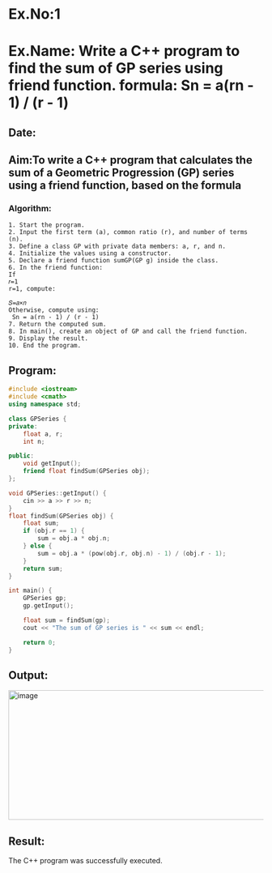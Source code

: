 # Ex.No:1
# Ex.Name: Write a C++ program to find the sum of GP series using friend function. formula:  Sn = a(rn - 1) / (r - 1)
## Date:
## Aim:To write a C++ program that calculates the sum of a Geometric Progression (GP) series using a friend function, based on the formula

### Algorithm:
```
1. Start the program.
2. Input the first term (a), common ratio (r), and number of terms (n).
3. Define a class GP with private data members: a, r, and n.
4. Initialize the values using a constructor.
5. Declare a friend function sumGP(GP g) inside the class.
6. In the friend function:
If 
𝑟=1
r=1, compute:

𝑆=𝑎×𝑛
Otherwise, compute using:
 Sn = a(rn - 1) / (r - 1)
7. Return the computed sum.
8. In main(), create an object of GP and call the friend function.
9. Display the result.
10. End the program.
```
## Program:
```cpp
#include <iostream>
#include <cmath>
using namespace std;

class GPSeries {
private:
    float a, r;
    int n;

public:
    void getInput();
    friend float findSum(GPSeries obj);  
};

void GPSeries::getInput() {
    cin >> a >> r >> n;
}
float findSum(GPSeries obj) {
    float sum;
    if (obj.r == 1) {
        sum = obj.a * obj.n; 
    } else {
        sum = obj.a * (pow(obj.r, obj.n) - 1) / (obj.r - 1);
    }
    return sum;
}

int main() {
    GPSeries gp;
    gp.getInput();

    float sum = findSum(gp);  
    cout << "The sum of GP series is " << sum << endl;

    return 0;
}
```
## Output:
<img width="571" height="256" alt="image" src="https://github.com/user-attachments/assets/439d6b4c-0ccd-428a-ba77-3a75f907a2b1" />

## Result:
The C++ program was successfully executed.

